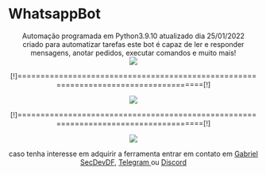 # WhatsappBot
<center>
Automação programada em Python3.9.10 atualizado dia 25/01/2022<br> criado para automatizar tarefas este bot é capaz de ler e responder mensagens, anotar pedidos, executar comandos e muito mais!<br>

<img src="img/bot.png">
  <p>[!]====================================================================================[!]</p>
<img src="img/bot1.png">
  <p>[!]====================================================================================[!]</p>
<img src="img/bot3.png">
  <p> caso tenha interesse em adquirir a ferramenta entrar em contato em <a href="mailto:gabriel.backend@protonmail.com">Gabriel SecDevDF</a>, </a><a href="https://t.me/secdevdf">Telegram </a> ou <a href="https://discord.gg/Uq2mgCSZA2">Discord </a>
</center>
